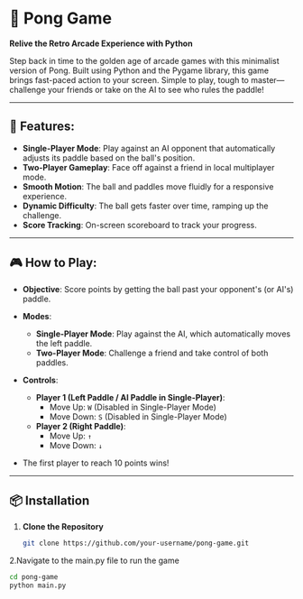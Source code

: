 # 🏓 Pong Game

**Relive the Retro Arcade Experience with Python**

Step back in time to the golden age of arcade games with this minimalist version of Pong. Built using Python and the Pygame library, this game brings fast-paced action to your screen. Simple to play, tough to master—challenge your friends or take on the AI to see who rules the paddle!

---

## 🚀 Features:

- **Single-Player Mode**: Play against an AI opponent that automatically adjusts its paddle based on the ball's position.
- **Two-Player Gameplay**: Face off against a friend in local multiplayer mode.
- **Smooth Motion**: The ball and paddles move fluidly for a responsive experience.
- **Dynamic Difficulty**: The ball gets faster over time, ramping up the challenge.
- **Score Tracking**: On-screen scoreboard to track your progress.

---

## 🎮 How to Play:

- **Objective**: Score points by getting the ball past your opponent's (or AI's) paddle.
- **Modes**:
  - **Single-Player Mode**: Play against the AI, which automatically moves the left paddle.
  - **Two-Player Mode**: Challenge a friend and take control of both paddles.
  
- **Controls**:
  - **Player 1 (Left Paddle / AI Paddle in Single-Player)**:
    - Move Up: `W` (Disabled in Single-Player Mode)
    - Move Down: `S` (Disabled in Single-Player Mode)
  - **Player 2 (Right Paddle)**:
    - Move Up: `↑`
    - Move Down: `↓`
- The first player to reach 10 points wins!

---

## 📦 Installation

1. **Clone the Repository**

   ```bash
   git clone https://github.com/your-username/pong-game.git
2.Navigate to the main.py file to run the game

```bash
cd pong-game
python main.py
